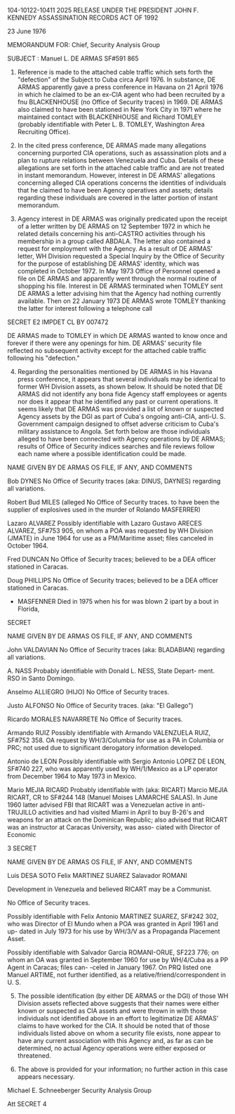 104-10122-10411 2025 RELEASE UNDER THE PRESIDENT JOHN F. KENNEDY ASSASSINATION RECORDS ACT OF 1992

23 June 1976

MEMORANDUM FOR: Chief, Security Analysis Group

SUBJECT : Manuel L. DE ARMAS
SF#591 865

1. Reference is made to the attached cable traffic which sets forth the "defection" of the Subject to Cuba circa April 1976. In substance, DE ARMAS apparently gave a press conference in Havana on 21 April 1976 in which he claimed to be an ex-CIA agent who had been recruited by a fnu BLACKENHOUSE (no Office of Security traces) in 1969. DE ARMAS also claimed to have been stationed in New York City in 1971 where he maintained contact with BLACKENHOUSE and Richard TOMLEY (probably identifiable with Peter L. B. TOMLEY, Washington Area Recruiting Office).

2. In the cited press conference, DE ARMAS made many allegations concerning purported CIA operations, such as assassination plots and a plan to rupture relations between Venezuela and Cuba. Details of these allegations are set forth in the attached cable traffic and are not treated in instant memorandum. However, interest in DE ARMAS' allegations concerning alleged CIA operations concerns the identities of individuals that he claimed to have been Agency operatives and assets; details regarding these individuals are covered in the latter portion of instant memorandum.

3. Agency interest in DE ARMAS was originally predicated upon the receipt of a letter written by DE ARMAS on 12 September 1972 in which he related details concerning his anti-CASTRO activities through his membership in a group called ABDALA. The letter also contained a request for employment with the Agency. As a result of DE ARMAS' letter, WH Division requested a Special Inquiry by the Office of Security for the purpose of establishing DE ARMAS' identity, which was completed in October 1972. In May 1973 Office of Personnel opened a file on DE ARMAS and apparently went through the normal routine of shopping his file. Interest in DE ARMAS terminated when TOMLEY sent DE ARMAS a letter advising him that the Agency had nothing currently available. Then on 22 January 1973 DE ARMAS wrote TOMLEY thanking the latter for interest following a telephone call

SECRET
E2 IMPDET
CL BY 007472

DE ARMAS made to TOMLEY in which DE ARMAS wanted to know once and forever if there were any openings for him. DE ARMAS' security file reflected no subsequent activity except for the attached cable traffic following his "defection."

4. Regarding the personalities mentioned by DE ARMAS in his Havana press conference, it appears that several individuals may be identical to former WH Division assets, as shown below. It should be noted that DE ARMAS did not identify any bona fide Agency staff employees or agents nor does it appear that he identified any past or current operations. It seems likely that DE ARMAS was provided a list of known or suspected Agency assets by the DGI as part of Cuba's ongoing anti-CIA, anti-U. S. Government campaign designed to offset adverse criticism to Cuba's military assistance to Angola. Set forth below are those individuals alleged to have been connected with Agency operations by DE ARMAS; results of Office of Security indices searches and file reviews follow each name where a possible identification could be made.

NAME GIVEN BY DE ARMAS OS FILE, IF ANY, AND COMMENTS

Bob DYNES No Office of Security traces
(aka: DINUS, DAYNES) regarding all variations.

Robert Bud MILES (alleged No Office of Security traces.
to have been the supplier
of explosives used in the
murder of Rolando MASFERRER)

Lazaro ALVAREZ Possibly identifiable with
Lazaro Gustavo ARECES ALVAREZ,
SF#753 905, on whom a POA was
requested by WH Division
(JMATE) in June 1964 for use
as a PM/Maritime asset; files
canceled in October 1964.

Fred DUNCAN No Office of Security traces;
believed to be a DEA officer
stationed in Caracas.

Doug PHILLIPS No Office of Security traces;
believed to be a DEA officer
stationed in Caracas.

* MASFENNER Died in 1975
when his for was blown 2
ipart by a bout in
Florida,

SECRET

NAME GIVEN BY DE ARMAS OS FILE, IF ANY, AND COMMENTS

John VALDAVIAN No Office of Security traces
(aka: BLADABIAN) regarding all variations.

A. NASS Probably identifiable with
Donald L. NESS, State Depart-
ment. RSO in Santo Domingo.

Anselmo ALLIEGRO (HIJO) No Office of Security traces.

Justo ALFONSO No Office of Security traces.
(aka: "El Gallego")

Ricardo MORALES NAVARRETE No Office of Security traces.

Armando RUIZ Possibly identifiable with
Armando VALENZUELA RUIZ,
SF#752 358. OA request by
WH/3/Columbia for use as a
PA in Columbia or PRC; not
used due to significant
derogatory information
developed.

Antonio de LEON Possibly identifiable with
Sergio Antonio LOPEZ DE LEON,
SF#740 227, who was apparently
used by WH/1/Mexico as a LP
operator from December 1964
to May 1973 in Mexico.

Mario MEJIA RICARD Probably identifiable with
(aka: RICART) Marcio MEJIA RICART, CR to
SF#244 148 (Manuel Moises
LAMARCHE SALAS). In June
1960 latter advised FBI that
RICART was a Venezuelan active
in anti-TRUJILLO activities
and had visited Miami in April
to buy B-26's and weapons for
an attack on the Dominican
Republic; also advised that
RICART was an instructor at
Caracas University, was asso-
ciated with Director of Economic

3
SECRET

NAME GIVEN BY DE ARMAS OS FILE, IF ANY, AND COMMENTS

Luis DESA SOTO
Felix MARTINEZ SUAREZ
Salavador ROMANI

Development in Venezuela and
believed RICART may be a
Communist.

No Office of Security traces.

Possibly identifiable with
Felix Antonio MARTINEZ SUAREZ,
SF#242 302, who was Director
of El Mundo when a POA was
granted in April 1961 and up-
dated in July 1973 for his use
by WH/3/V as a Propaganda
Placement Asset.

Possibly identifiable with
Salvador Garcia ROMANI-ORUE,
SF223 776; on whom an OA
was granted in September 1960
for use by WH/4/Cuba as a PP
Agent in Caracas; files can-
-celed in January 1967. On
PRQ listed one Manuel ARTIME,
not further identified, as a
relative/friend/correspondent
in U. S.

5. The possible identification (by either DE ARMAS or the DGI) of those WH Division assets reflected above suggests that their names were either known or suspected as CIA assets and were thrown in with those individuals not identified above in an effort to legitimatize DE ARMAS' claims to have worked for the CIA. It should be noted that of those individuals listed above on whom a security file exists, none appear to have any current association with this Agency and, as far as can be determined, no actual Agency operations were either exposed or threatened.

6. The above is provided for your information; no further action in this case appears necessary.

Michael E. Schneeberger
Security Analysis Group

Att
SECRET
4
